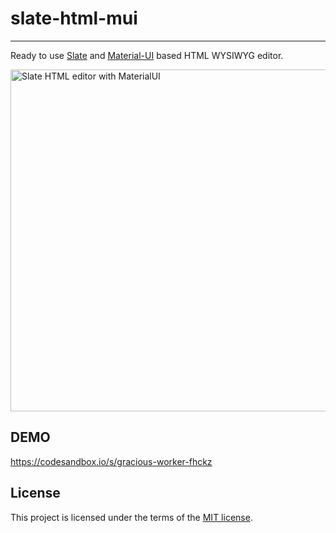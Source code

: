 # slate-html-mui

---

Ready to use [Slate](https://www.slatejs.org/) and [Material-UI](https://material-ui.com/) based HTML WYSIWYG editor.

<img width="547" alt="Slate HTML editor with MaterialUI" src="https://user-images.githubusercontent.com/5582266/71806751-ad4efe00-307a-11ea-8480-87e2db411c0b.png">

## DEMO

https://codesandbox.io/s/gracious-worker-fhckz

## License

This project is licensed under the terms of the
[MIT license](/LICENSE).
